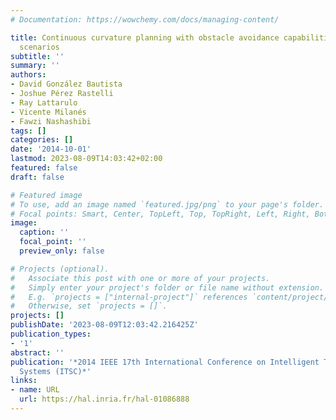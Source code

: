 ```yaml
---
# Documentation: https://wowchemy.com/docs/managing-content/

title: Continuous curvature planning with obstacle avoidance capabilities in urban
  scenarios
subtitle: ''
summary: ''
authors:
- David González Bautista
- Joshue Pérez Rastelli
- Ray Lattarulo
- Vicente Milanés
- Fawzi Nashashibi
tags: []
categories: []
date: '2014-10-01'
lastmod: 2023-08-09T14:03:42+02:00
featured: false
draft: false

# Featured image
# To use, add an image named `featured.jpg/png` to your page's folder.
# Focal points: Smart, Center, TopLeft, Top, TopRight, Left, Right, BottomLeft, Bottom, BottomRight.
image:
  caption: ''
  focal_point: ''
  preview_only: false

# Projects (optional).
#   Associate this post with one or more of your projects.
#   Simply enter your project's folder or file name without extension.
#   E.g. `projects = ["internal-project"]` references `content/project/deep-learning/index.md`.
#   Otherwise, set `projects = []`.
projects: []
publishDate: '2023-08-09T12:03:42.216425Z'
publication_types:
- '1'
abstract: ''
publication: '*2014 IEEE 17th International Conference on Intelligent Transportation
  Systems (ITSC)*'
links:
- name: URL
  url: https://hal.inria.fr/hal-01086888
---
```

